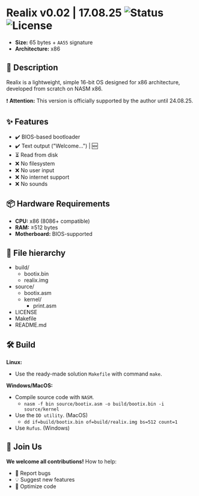 # Realix v0.02 | 17.08.25 ![Status](https://img.shields.io/badge/status-outdate-yellow) ![License](https://img.shields.io/github/license/NightFox-YT/Realix)
- **Size:** 65 bytes + `AA55` signature
- **Architecture:** x86

## 📌 Description
Realix is a lightweight, simple 16-bit OS designed for x86 architecture, developed from scratch on NASM x86.

❗ **Attention:** This version is officially supported by the author until 24.08.25.

## ✨ Features
- ✔️ BIOS-based bootloader
- ✔️ Text output ("Welcome...") | 🆕
- ⏳ Read from disk
- ❌ No filesystem
- ❌ No user input
- ❌ No internet support
- ❌ No sounds

## 📦 Hardware Requirements
- **CPU:** x86 (8086+ compatible)
- **RAM:** ≥512 bytes
- **Motherboard:** BIOS-supported

## 📂 File hierarchy
- build/
  - bootix.bin
  - realix.img
- source/
  - bootix.asm
  - kernel/
    - print.asm
- LICENSE
- Makefile
- README.md

## 🛠 Build
**Linux:**
  - Use the ready-made solution `Makefile` with command `make`. <br/>

**Windows/MacOS:**
  - Compile source code with `NASM`.
    - `nasm -f bin source/bootix.asm -o build/bootix.bin -i source/kernel`
  - Use the `DD utility`. (MacOS)
    - `dd if=build/bootix.bin of=build/realix.img bs=512 count=1`
  - Use `Rufus`. (Windows)

## 🙌 Join Us
**We welcome all contributions!** How to help:
- 🐞 Report bugs
- 💡 Suggest new features
- 🔧 Optimize code